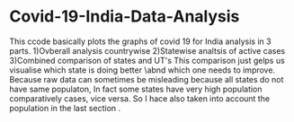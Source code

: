 # Covid-19-India-Data-Analysis
This ccode basically plots the graphs of covid 19 for India analysis in 3 parts.
1)Ovberall analysis countrywise
2)Statewise analtsis of active cases
3)Combined comparison of states and UT's
This comparison just gelps us visualise which state is doing better \abnd which one needs to improve. Because raw data
can sometimes be misleading because all states do not have same populaton, In fact some states have very high population
comparatively cases, vice versa. So I hace also taken into account the population in the last section .
